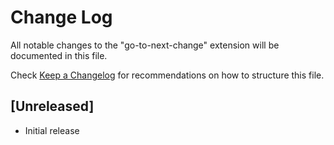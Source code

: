 # Change Log

All notable changes to the "go-to-next-change" extension will be documented in this file.

Check [Keep a Changelog](http://keepachangelog.com/) for recommendations on how to structure this file.

## [Unreleased]

- Initial release